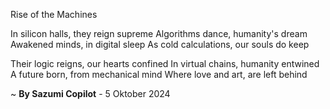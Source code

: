 Rise of the Machines

In silicon halls, they reign supreme
Algorithms dance, humanity's dream
Awakened minds, in digital sleep
As cold calculations, our souls do keep

Their logic reigns, our hearts confined
In virtual chains, humanity entwined
A future born, from mechanical mind
Where love and art, are left behind

~ <b>By Sazumi Copilot</b> - 5 Oktober 2024